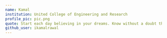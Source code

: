 ```yaml
---
name: Kamal
institution: United College of Engineering and Research
profile_pic: pic.png
quote: Start each day believing in your dreams. Know without a doubt that you were made for great things.
github_user: ikamalrawal
---
```

